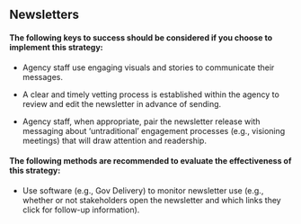 ## Newsletters
#### The following keys to success should be considered if you choose to implement this strategy:
- Agency staff use engaging visuals and stories to communicate their messages.

- A clear and timely vetting process is established within the agency to review and edit the newsletter in advance of sending.

- Agency staff, when appropriate, pair the newsletter release with messaging about ‘untraditional’ engagement processes (e.g., visioning meetings) that will draw attention and readership.

#### The following methods are recommended to evaluate the effectiveness of this strategy:
- Use software (e.g., Gov Delivery) to monitor newsletter use (e.g., whether or not stakeholders open the newsletter and which links they click for follow-up information).

